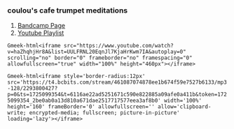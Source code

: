 ### coulou's cafe trumpet meditations

1. [Bandcamp Page](https://coulou.bandcamp.com/)
2. [Youtube Playlist](https://www.youtube.com/watch?v=haZhqhjHr8A&list=UULFRNL20EqnJl7KjaHrKwm7IA)

`Gmeek-html<iframe src="https://www.youtube.com/watch?v=haZhqhjHr8A&list=UULFRNL20EqnJl7KjaHrKwm7IA&autoplay=0" scrolling="no" border="0" frameborder="no" framespacing="0" allowfullscreen="true" width="100%" height="460px"></iframe>`


`Gmeek-html<iframe style='border-radius:12px' src='https://t4.bcbits.com/stream/461087074878ee1b674f59e7527b6133/mp3-128/2293800427?p=0&ts=1725099354&t=6116ae22ad5251671c590e822885a09afe0a411b&token=1725099354_2be0ab0a13d810a671dae2517717577eea3af8b0' width='100%' height='160' frameBorder='0' allowfullscreen='' allow='clipboard-write; encrypted-media; fullscreen; picture-in-picture' loading='lazy'></iframe>`
